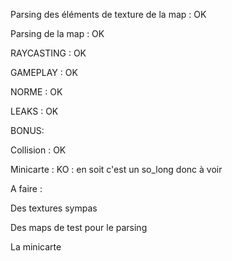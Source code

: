 Parsing des éléments de texture de la map : OK

Parsing de la map : OK

RAYCASTING : OK

GAMEPLAY : OK

NORME : OK

LEAKS : OK


BONUS:

Collision : OK

Minicarte : KO : en soit c'est un so_long donc à voir

A faire : 

Des textures sympas

Des maps de test pour le parsing

La minicarte